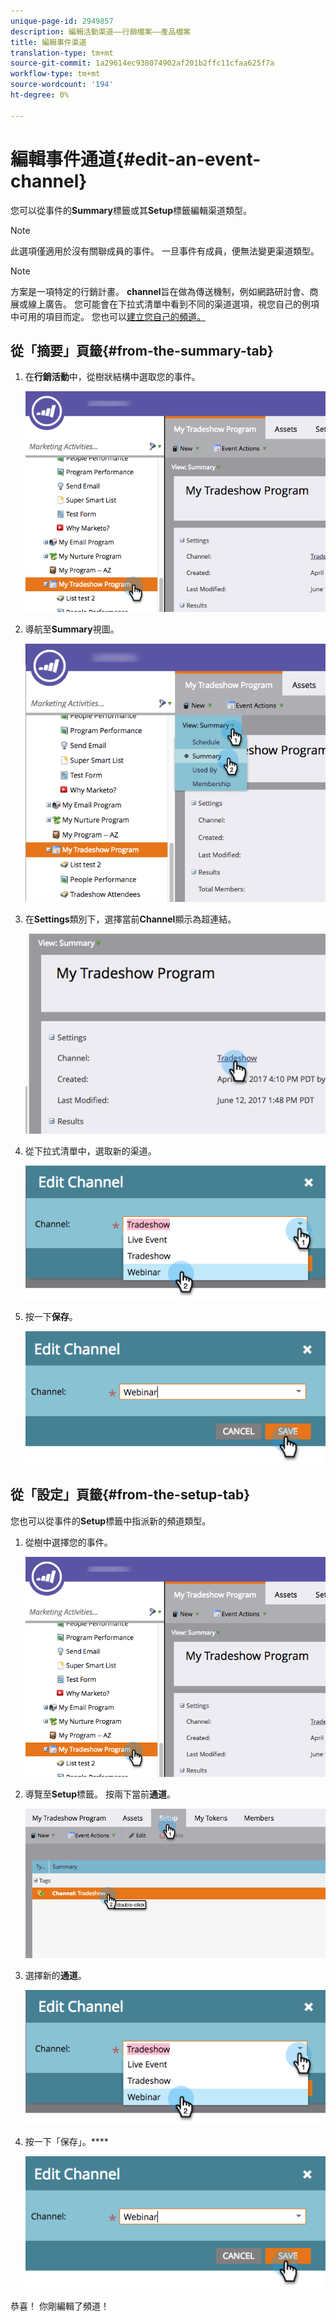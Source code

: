 ```yaml
---
unique-page-id: 2949857
description: 編輯活動渠道——行銷檔案——產品檔案
title: 編輯事件渠道
translation-type: tm+mt
source-git-commit: 1a29614ec938074902af201b2ffc11cfaa625f7a
workflow-type: tm+mt
source-wordcount: '194'
ht-degree: 0%

---
```



# 編輯事件通道{#edit-an-event-channel}

您可以從事件的&#x200B;**Summary**&#x200B;標籤或其&#x200B;**Setup**&#x200B;標籤編輯渠道類型。

>[!NOTE]
>
>此選項僅適用於沒有關聯成員的事件。 一旦事件有成員，便無法變更渠道類型。

>[!NOTE]
>
>方案是一項特定的行銷計畫。 **channel**&#x200B;旨在做為傳送機制，例如網路研討會、商展或線上廣告。 您可能會在下拉式清單中看到不同的渠道選項，視您自己的例項中可用的項目而定。 您也可以[建立您自己的頻道。](http://docs.marketo.com/display/DOCS/Create+a+Program+Channel)

## 從「摘要」頁籤{#from-the-summary-tab}

1. 在&#x200B;**行銷活動**&#x200B;中，從樹狀結構中選取您的事件。

   ![](assets/eventprogramseelct.png)

1. 導航至&#x200B;**Summary**&#x200B;視圖。

   ![](assets/eventprogramsummary.png)

1. 在&#x200B;**Settings**&#x200B;類別下，選擇當前&#x200B;**Channel**&#x200B;顯示為超連結。

   ![](assets/channeltypeevent.png)

1. 從下拉式清單中，選取新的渠道。

   ![](assets/tradeshowchange.png)

1. 按一下&#x200B;**保存**。

   ![](assets/2017-06-13-09-35-53.png)

## 從「設定」頁籤{#from-the-setup-tab}

您也可以從事件的&#x200B;**Setup**&#x200B;標籤中指派新的頻道類型。

1. 從樹中選擇您的事件。

   ![](assets/eventprogramseelct.png)

1. 導覽至&#x200B;**Setup**&#x200B;標籤。 按兩下當前&#x200B;**通道**。

   ![](assets/setuptabchangechannel.png)

1. 選擇新的&#x200B;**通道**。

   ![](assets/tradeshowchange.png)

1. 按一下「保存」。****

   ![](assets/2017-06-13-09-35-53.png)

恭喜！ 你剛編輯了頻道！
